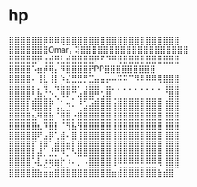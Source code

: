 # hp

⣿⣿⣿⣿⣿⣿⡿⠿⠿⢿⣿⣿⣿⣿⣿⣿⣿⣿⣿⣿⣿⣿⣿⣿⣿⣿⣿⣿⣿⣿
⣿⣿⣿⣿⣿⣿⣿Omar⡄⢽⣿⣿⣿⣿⣿⣿⣿⣿⣿⣿⣿⣿⣿⣿⣿⣿⣿⣿⣿
⣿⣿⣿⣿⣿⠟⢰⣾⢛⣃⣾⣿⣿⣿⣿⠟⠋⠙⠛⢿⣿⣿⣿⣿⣿⣿⣿⣿⣿⣿
⣿⣿⣿⣿⠡⣶⡾⢿⡄⠻⣿⣿⣿⣿⡟PP⣿⣿⣿⣿⣿⣿⣿⣿⣿
⣿⣿⣿⣿⠄⢸⣇⢸⡇⠱⣌⣛⣛⡛⣉⣤⣤⡤⠤⠭⠭⠉⠻⠿⠿⠿⢿⣿⣿⣿
⣿⣿⣿⣿⡆⡄⢻⡀⠳⣷⣶⣷⠂⣰⣿⣿⡀⣶⠄⠄⠄⠄⠄⠄⠄⠄⠄⢸⣿⣿
⣿⣿⣿⡿⣡⣿⣦⣌⠢⡙⠋⠄⢺⡿⠿⣩⣴⣿⠠⣤⣤⣤⣤⣤⣤⣤⣤⢀⣿⣿
⣿⣿⣿⡇⢿⣿⣿⡏⢠⣄⣙⠂⢈⣴⣾⣿⣿⣿⢸⣿⣿⣿⣿⣿⣿⣿⣿⢸⣿⣿
⣿⣿⣿⣿⣦⠻⣿⣷⠈⢿⣿⡐⣿⣿⣿⣿⣿⣿⢸⣿⣿⣿⣿⣿⣿⣿⣿⢸⣿⣿
⣿⣿⣿⣿⣿⣆⠹⣿⡇⠈⢻⣧⢻⣿⣿⣿⣿⣿⢸⣿⣿⣿⣿⣿⣿⣿⣿⢸⣿⣿
⣿⣿⣿⣿⣿⠟⣠⡿⢁⣾⠄⣿⢸⣿⣿⣿⣿⣿⢸⣿⣿⣿⣿⣿⣿⣿⣿⢸⣿⣿
⣿⣿⣿⣿⡏⢸⡿⢁⣾⣿⣶⡇⣿⣿⣿⣿⣿⣿⢸⣿⣿⣿⣿⣿⣿⣿⣿⢸⣿⣿
⣿⣿⣿⣿⡇⡾⠄⠬⠍⡙⠄⠑⠿⠿⣿⣿⣿⣿⢸⣿⣿⣿⣿⣿⣿⣿⣿⢸⣿⣿
⣿⣿⣿⣿⡐⠧⣜⡻⢿⣏⡘⠂⠄⠐⣿⣿⣿⣿⠸⢛⣛⣛⣛⣛⣛⣛⠻⢸⣿⣿
⣿⣿⣿⣿⣿⣷⣶⣶⣿⣿⣿⣿⣿⣿⣿⣿⣿⣿⣶⣾⣿⣿⣿⣿⣿⣿⣷⣾⣿
